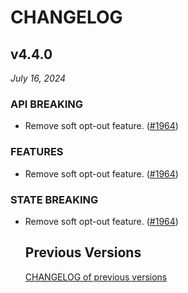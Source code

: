 # CHANGELOG

## v4.4.0

*July 16, 2024*

### API BREAKING

- Remove soft opt-out feature. 
  ([\#1964](https://github.com/cosmos/interchain-security/pull/1964))

### FEATURES

- Remove soft opt-out feature. 
  ([\#1964](https://github.com/cosmos/interchain-security/pull/1964))

### STATE BREAKING

- Remove soft opt-out feature. 
  ([\#1964](https://github.com/cosmos/interchain-security/pull/1964))

  ## Previous Versions

    [CHANGELOG of previous versions](https://github.com/cosmos/interchain-security/blob/main/CHANGELOG.md)

